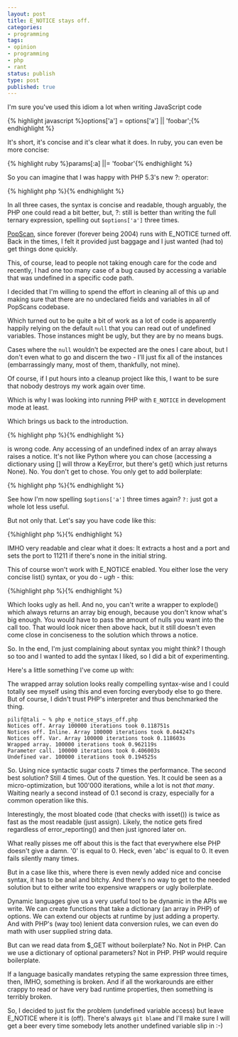 ```yaml
---
layout: post
title: E_NOTICE stays off.
categories:
- programming
tags:
- opinion
- programming
- php
- rant
status: publish
type: post
published: true
---
```

I'm sure you've used this idiom a lot when writing JavaScript code

{% highlight javascript %}options['a'] = options['a'] || 'foobar';{% endhighlight %}

It's short, it's concise and it's clear what it does. In ruby, you can even be more concise:

{% highlight ruby %}params[:a] ||= 'foobar'{% endhighlight %}

So you can imagine that I was happy with PHP 5.3's new ?: operator:

{% highlight php %}<? $options['a'] = $options['a'] ?: 'foobar'; ?>{% endhighlight %}

In all three cases, the syntax is concise and readable, though arguably, the PHP one could read a bit better, but, ?: still is better than writing the full ternary expression, spelling out `$options['a']` three times.

[PopScan](http://www.popscan.com), since forever (forever being 2004) runs with E_NOTICE turned off. Back in the times, I felt it provided just baggage and I just wanted (had to) get things done quickly.

This, of course, lead to people not taking enough care for the code and
recently, I had one too many case of a bug caused by accessing a variable that
was undefined in a specific code path.

I decided that I'm willing to spend the effort in cleaning all of this up and
making sure that there are no undeclared fields and variables in all of
PopScans codebase.

Which turned out to be quite a bit of work as a lot of code is apparently
happily relying on the default `null` that you can read out of undefined
variables. Those instances might be ugly, but they are by no means bugs.

Cases where the `null` wouldn't be expected are the ones I care about, but I
don't even what to go and discern the two - I'll just fix all of the instances
(embarrassingly many, most of them, thankfully, not mine).

Of course, if I put hours into a cleanup project like this, I want to be sure
that nobody destroys my work again over time.

Which is why I was looking into running PHP with `E_NOTICE` in development
mode at least.

Which brings us back to the introduction.

{% highlight php %}<? $options['a'] = $options['a'] ?: 'foobar'; ?>{% endhighlight %}

is wrong code. Any accessing of an undefined index of an array always raises a
notice. It's not like Python where you can chose (accessing a dictionary using
[] will throw a KeyError, but there's get() which just returns None). No. You
don't get to chose. You only get to add boilerplate:

{% highlight php %}<? $options['a'] = isset($options['a']) ? $options['a'] : 'foobar'; ?>{% endhighlight %}

See how I'm now spelling `$options['a']` three times again? `?:` just got a
whole lot less useful.

But not only that. Let's say you have code like this:

{%highlight php %}<?
list($host, $port) = explode(':', trim($def))
$port = $port ?: 11211; ?>{% endhighlight %}

IMHO very readable and clear what it does: It extracts a host and a port and
sets the port to 11211 if there's none in the initial string.

This of course won't work with E_NOTICE enabled. You either lose the very
concise list() syntax, or you do - *ugh* - this:

{%highlight php %}<?
list($host, $port) = explode(':', trim($def)) + array(null, null);
$port = $port ?: 11211; ?>{% endhighlight %}

Which looks ugly as hell. And no, you can't write a wrapper to explode() which
always returns an array big enough, because you don't know what's big enough.
You would have to pass the amount of nulls you want into the call too. That
would look nicer then above hack, but it still doesn't even come close in
conciseness to the solution which throws a notice.

So. In the end, I'm just complaining about syntax you might think? I though so too and I wanted to add the syntax I liked, so I did a bit of experimenting.

Here's a little something I've come up with:

<script src="https://gist.github.com/1267568.js?file=e_notice_stays_off.php"><!-- *sigh* thanks, github markdown parser --></script>


The wrapped array solution looks really compelling syntax-wise and I could totally see myself using this and even forcing everybody else to go there. But of course, I didn't trust PHP's interpreter and thus benchmarked the thing.

    pilif@tali ~ % php e_notice_stays_off.php
    Notices off. Array 100000 iterations took 0.118751s
    Notices off. Inline. Array 100000 iterations took 0.044247s
    Notices off. Var. Array 100000 iterations took 0.118603s
    Wrapped array. 100000 iterations took 0.962119s
    Parameter call. 100000 iterations took 0.406003s
    Undefined var. 100000 iterations took 0.194525s

So. Using nice syntactic sugar costs 7 times the performance. The second best
solution? Still 4 times. Out of the question. Yes. It could be seen as a
micro-optimization, but 100'000 iterations, while a lot is not *that many*.
Waiting nearly a second instead of 0.1 second is crazy, especially for a
common operation like this.

Interestingly, the most bloated code (that checks with isset()) is twice as
fast as the most readable (just assign). Likely, the notice gets fired
regardless of error_reporting() and then just ignored later on.

What really pisses me off about this is the fact that everywhere else PHP
doesn't give a damn. '0' is equal to 0. Heck, even 'abc' is equal to 0. It
even fails silently many times.

But in a case like this, where there is even newly added nice and concise
syntax, it has to be anal and bitchy. And there's no way to get to the needed
solution but to either write too expensive wrappers or ugly boilerplate.

Dynamic languages give us a very useful tool to be dynamic in the APIs we
write. We can create functions that take a dictionary (an array in PHP) of
options. We can extend our objects at runtime by just adding a property. And
with PHP's (way too) lenient data conversion rules, we can even do math with
user supplied string data.

But can we read data from $_GET without boilerplate? No. Not in PHP. Can we
use a dictionary of optional parameters? Not in PHP. PHP would require
boilerplate.

If a language basically mandates retyping the same expression three times,
then, IMHO, something is broken. And if all the workarounds are either crappy
to read or have very bad runtime properties, then something is terribly
broken.

So, I decided to just fix the problem (undefined variable access) but leave
E_NOTICE where it is (off). There's always `git blame` and I'll make sure I
will get a beer every time somebody lets another undefined variable slip in
:-)